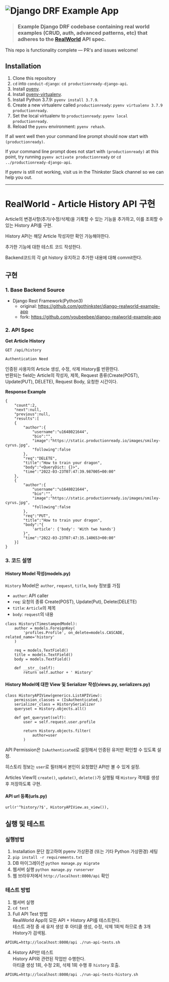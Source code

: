 # ![Django DRF Example App](project-logo.png)

> ### Example Django DRF codebase containing real world examples (CRUD, auth, advanced patterns, etc) that adheres to the [RealWorld](https://github.com/gothinkster/realworld-example-apps) API spec.

This repo is functionality complete — PR's and issues welcome!

## Installation

1. Clone this repository
2. `cd` into `conduit-django`: `cd productionready-django-api`.
3. Install [pyenv](https://github.com/yyuu/pyenv#installation).
4. Install [pyenv-virtualenv](https://github.com/yyuu/pyenv-virtualenv#installation).
5. Install Python 3.7.9: `pyenv install 3.7.9`.
6. Create a new virtualenv called `productionready`: `pyenv virtualenv 3.7.9 productionready`.
7. Set the local virtualenv to `productionready`: `pyenv local productionready`.
8. Reload the `pyenv` environment: `pyenv rehash`.

If all went well then your command line prompt should now start with `(productionready)`.

If your command line prompt does not start with `(productionready)` at this point, try running `pyenv activate productionready` or `cd ../productionready-django-api`. 

If pyenv is still not working, visit us in the Thinkster Slack channel so we can help you out.

---------

# RealWorld - Article History API 구현

Article의 변경사항(추가/수정/삭제)을 기록할 수 있는 기능을 추가하고, 이를 조회할 수 있는 History API를 구현.

History API는 해당 Article 작성자만 확인 가능해야한다.

추가한 기능에 대한 테스트 코드 작성한다.

Backend코드의 각 git history 유지하고 추가한 내용에 대해 commit한다.

## 구현
### 1. Base Backend Source
 * Django Rest Framework(Python3) 
   * original: https://github.com/gothinkster/django-realworld-example-app
   * fork: https://github.com/youbeebee/django-realworld-example-app

### 2. API Spec

**Get Article History**  

`GET /api/history`  

`Authentication Need`

인증된 사용자의 Article 생성, 수정, 삭제 History를 반환한다.  
반환되는 field는 Article의 작성자, 제목, Request 종류(Create(POST), Update(PUT), DELETE), Request Body, 요청한 시간이다. 

**Response Example**
```
{
    "count":2,
    "next":null,
    "previous":null,
    "results":[
    {
        "author":{
            "username":"u1648021644",
            "bio":"",
            "image":"https://static.productionready.io/images/smiley-cyrus.jpg",
            "following":false
        },
        "req":"DELETE",
        "title":"How to train your dragon",
        "body":"<QueryDict: {}>",
        "time":"2022-03-23T07:47:39.987005+00:00"
    },
    {
        "author":{
            "username":"u1648021644",
            "bio":"",
            "image":"https://static.productionready.io/images/smiley-cyrus.jpg",
            "following":false
        },
        "req":"PUT",
        "title":"How to train your dragon",
        "body":"{
            'article': {'body': 'With two hands'}
        }",
        "time":"2022-03-23T07:47:35.140653+00:00"
    }]
}
```

### 3. 코드 설명
#### History Model 작성(models.py)  

`History` Model은 `author`, `request`, `title`, `body` 정보를 가짐
 * `author`: API caller
 * `req`: 요청의 종류 Create(POST), Update(Put), Delete(DELETE)
 * `title`: `Article`의 제목
 * `body`: `request`의 내용

```
class History(TimestampedModel):
    author = models.ForeignKey(
        'profiles.Profile', on_delete=models.CASCADE, related_name='history'
    )

    req = models.TextField()
    title = models.TextField()
    body = models.TextField()

    def __str__(self):
        return self.author + ' History'
```

#### History Model에 대한 View 및 Serializer 작성(views.py, serializers.py)

```
class HistoryAPIView(generics.ListAPIView):
    permission_classes = (IsAuthenticated,)
    serializer_class = HistorySerializer
    queryset = History.objects.all()

    def get_queryset(self):
        user = self.request.user.profile

        return History.objects.filter(
            author=user
        )
```

API Permission은 `IsAuthenticated`로 설정해서 인증된 유저만 확인할 수 있도록 설정.

히스토리 정보는 `user`로 필터해서 본인이 요청했던 API만 볼 수 있게 설정.

Articles View의 `create()`, `update()`, `delete()`가 실행될 때 `History` 객체를 생성 후 저장하도록 구현. 

#### API url 등록(urls.py)

```
url(r'^history/?$', HistoryAPIView.as_view()),
```

## 실행 및 테스트
### 실행방법
1. Installation 문단 참고하여 pyenv 가상환경 (또는 기타 Python 가상환경) 세팅
2. `pip install -r requirements.txt`
2. DB 마이그레이션 `python manage.py migrate`
3. 웹서버 실행 `python manage.py runserver`
4. 웹 브라우저에서 `http://localhost:8000/api` 확인

### 테스트 방법
1. 웹서버 실행
2. `cd test`
3. Full API Test 방법  
RealWorld App의 모든 API + History API를 테스트한다.  
테스트 과정 중 새 유저 생성 후 아티클 생성, 수정, 삭제 1회씩 하므로 총 3개 History가 검색됨.
```
APIURL=http://localhost:8000/api ./run-api-tests.sh
``` 
4. History API만 테스트  
History API와 관련된 작업만 수행한다.  
아티클 생성 1회, 수정 2회, 삭제 1회 수행 후 `history` 호출.
```
APIURL=http://localhost:8000/api ./run-api-tests-history.sh
``` 
